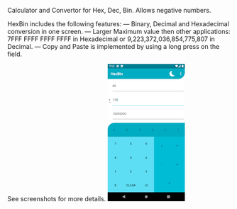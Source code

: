 Calculator and Convertor for Hex, Dec, Bin. Allows negative numbers.

HexBin includes the following features:
— Binary, Decimal and Hexadecimal conversion in one screen.
— Larger Maximum value then other applications: 7FFF FFFF FFFF FFFF in Hexadecimal or 9,223,372,036,854,775,807 in Decimal.
— Copy and Paste is implemented by using a long press on the field.

See screenshots for more details.
![image](https://github.com/Dovahkiin169/HexBinApp/blob/master/Screenshots/1.png?raw=true)
